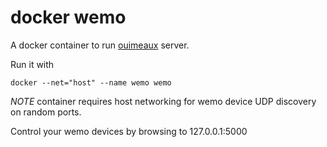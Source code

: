 docker wemo
===

A docker container to run [ouimeaux](https://github.com/iancmcc/ouimeaux) server.

Run it with

	docker --net="host" --name wemo wemo

*NOTE* container requires host networking for wemo device UDP discovery on random ports.

Control your wemo devices by browsing to 127.0.0.1:5000
